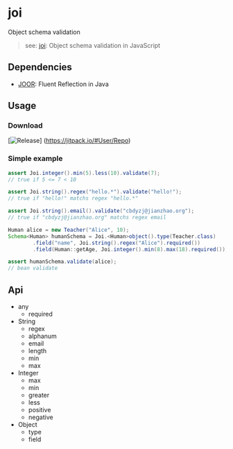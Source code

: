 # joi

Object schema validation 

> see: [joi](https://github.com/hapijs/joi): Object schema validation in JavaScript

## Dependencies

- [JOOR](https://github.com/jooq/joor): Fluent Reflection in Java

## Usage

### Download

[![Release](https://jitpack.io/v/User/Repo.svg)]
(https://jitpack.io/#User/Repo)

### Simple example

```java
assert Joi.integer().min(5).less(10).validate(7);
// true if 5 <= 7 < 10

assert Joi.string().regex("hello.*").validate("hello!");
// true if "hello!" matchs regex "hello.*"

assert Joi.string().email().validate("cbdyzj@jianzhao.org");
// true if "cbdyzj@jianzhao.org" matchs regex email

Human alice = new Teacher("Alice", 10);
Schema<Human> humanSchema = Joi.<Human>object().type(Teacher.class)
        .field("name", Joi.string().regex("Alice").required())
        .field(Human::getAge, Joi.integer().min(8).max(18).required());

assert humanSchema.validate(alice);
// bean validate

```

## Api

- any
  - required
- String
  - regex
  - alphanum
  - email
  - length
  - min
  - max
- Integer
  - max
  - min
  - greater
  - less
  - positive
  - negative
- Object
  - type
  - field

